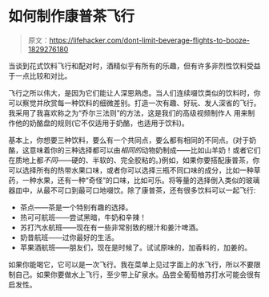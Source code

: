 # 如何制作康普茶飞行

> 原文：<https://lifehacker.com/dont-limit-beverage-flights-to-booze-1829276180>

当谈到花式饮料飞行和配对时，酒精似乎有所有的乐趣，但有许多非烈性饮料受益于一点比较和对比。



飞行之所以伟大，是因为它们能让人深思熟虑。当人们连续啜饮类似的饮料时，你可以察觉并欣赏每一种饮料的细微差别。打造一次有趣、好玩、发人深省的飞行。我采用了我喜欢称之为“乔尔三法则”的方法，这是我们的高级视频制作人 用来制作他的奶酪盘的规则(它不仅适用于奶酪，也适用于饮料)。

基本上，你想要三种饮料，要么有一个共同点，要么都有相同的不同点。(对于奶酪，这意味着你的三种选择都可以由*相同的*动物奶制成——比如山羊奶！或者它们在质地上都*不同*——硬的、半软的、完全胶粘的。)例如，如果你要搭配康普茶，你可以选择所有的热带水果口味，或者你可以选择三瓶不同口味的成分，比如一种草药，一种水果，还有一种“奇怪”的口味，比如可乐。将等量的选择倒入类似的玻璃器皿中，从最不可口到最可口地啜饮。除了康普茶，还有很多饮料可以一起飞行:

*   茶点——茶是一个特别有趣的选择。
*   热可可航班——尝试黑暗，牛奶和辛辣！
*   苏打汽水航班——现在有一些非常别致的根汁和姜汁啤酒。
*   奶昔航班——过你最好的生活。
*   苹果酒航班——朋友们，现在是时候了。试试原味的，加香料的，加姜的。

如果你能喝它，它可以是一次飞行。我在菜单上见过字面上的水飞行，所以不要限制自己。如果你要做水上飞行，至少带上矿泉水。品尝全葡萄柚苏打水可能会很有启发性。